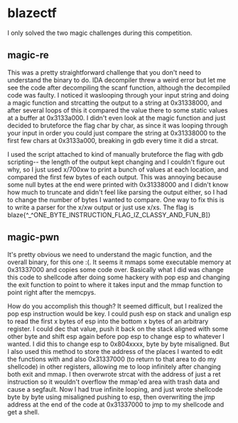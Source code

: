 # blazectf
I only solved the two magic challenges during this competition.
## magic-re
This was a pretty straightforward challenge that you don't need to understand the binary to do. IDA decompiler threw a weird error but let me see the code after decompiling the scanf function, although the decompiled code was faulty. I noticed it waslooping through your input string and doing a magic function and strcatting the output to a string at 0x31338000, and after several loops of this it compared the value there to some static values at a buffer at 0x3133a000. I didn't even look at the magic function and just decided to bruteforce the flag char by char, as since it was looping through your input in order you could just compare the string at 0x31338000 to the first few chars at 0x3133a000, breaking in gdb every time it did a strcat. 

I used the script attached to kind of manually bruteforce the flag with gdb scripting-- the length of the output kept changing and I couldn't figure out why, so I just used x/700xw to print a bunch of values at each location, and compared the first few bytes of each output. This was annoying because some null bytes at the end were printed with 0x31338000 and I didn't know how much to truncate and didn't feel like parsing the output either, so I had to change the number of bytes I wanted to compare. One way to fix this is to write a parser for the x/xw output or just use x/xs. The flag is blaze{^_^ONE_BYTE_INSTRUCTION_FLAG_IZ_CLASSY_AND_FUN_B]}
## magic-pwn
It's pretty obvious we need to understand the magic function, and the overall binary, for this one :(. It seems it mmaps some executable memory at 0x31337000 and copies some code over. Basically what I did was change this code to shellcode after doing some hackery with pop esp and changing the exit function to point to where it takes input and the mmap function to point right after the memcpys. 

How do you accomplish this though? It seemed difficult, but I realized the pop esp instruction would be key. I could push esp on stack and unalign esp to read the first x bytes of esp into the bottom x bytes of an arbitrary register. I could dec that value, push it back on the stack aligned with some other byte and shift esp again before pop esp to change esp to whatever I wanted. I did this to change esp to 0x804xxxx, byte by byte misaligned. But I also used this method to store the address of the places I wanted to edit the functions with and also 0x31337000 (to return to that area to do my shellcode) in other registers, allowing me to loop infinitely after changing both exit and mmap. I then overwrote strcat with the address of just a ret instruction so it wouldn't overflow the mmap'ed area with trash data and cause a segfault. Now I had true infinite looping, and just wrote shellcode byte by byte using misaligned pushing to esp, then overwriting the jmp address at the end of the code at 0x31337000 to jmp to my shellcode and get a shell.
